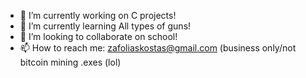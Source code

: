 <!DOCTYPE>

- 🔭 I’m currently working on C projects!
- 🌱 I’m currently learning All types of guns!
- 👯 I’m looking to collaborate on school!
- 📫 How to reach me: zafoliaskostas@gmail.com (business only/not bitcoin mining .exes (lol)
